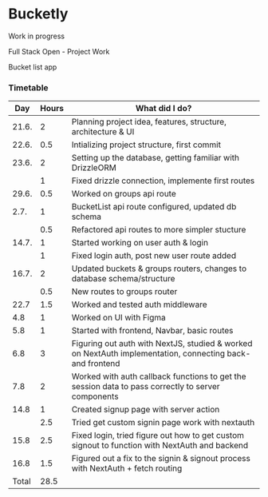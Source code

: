 # Bucketly

Work in progress

Full Stack Open - Project Work

Bucket list app

### Timetable

| Day   | Hours | What did I do?                                                                                            |
| ----- | ----- | --------------------------------------------------------------------------------------------------------- |
| 21.6. | 2     | Planning project idea, features, structure, architecture & UI                                             |
| 22.6. | 0.5   | Intializing project structure, first commit                                                               |
| 23.6. | 2     | Setting up the database, getting familiar with DrizzleORM                                                 |
|       | 1     | Fixed drizzle connection, implemente first routes                                                         |
| 29.6. | 0.5   | Worked on groups api route                                                                                |
| 2.7.  | 1     | BucketList api route configured, updated db schema                                                        |
|       | 0.5   | Refactored api routes to more simpler stucture                                                            |
| 14.7. | 1     | Started working on user auth & login                                                                      |
|       | 1     | Fixed login auth, post new user route added                                                               |
| 16.7. | 2     | Updated buckets & groups routers, changes to database schema/structure                                    |
|       | 0.5   | New routes to groups router                                                                               |
| 22.7  | 1.5   | Worked and tested auth middleware                                                                         |
| 4.8   | 1     | Worked on UI with Figma                                                                                   |
| 5.8   | 1     | Started with frontend, Navbar, basic routes                                                               |
| 6.8   | 3     | Figuring out auth with NextJS, studied & worked on NextAuth implementation, connecting back- and frontend |
| 7.8   | 2     | Worked with auth callback functions to get the session data to pass correctly to server components        |
| 14.8  | 1     | Created signup page with server action                                                                    |
|       | 2.5   | Tried get custom signin page work with nextauth                                                           |
| 15.8  | 2.5   | Fixed login, tried figure out how to get custom signout to function with NextAuth and backend             |
| 16.8  | 1.5   | Figured out a fix to the signin & signout process with NextAuth + fetch routing                           |
| Total | 28.5  |                                                                                                           |
